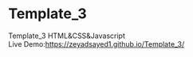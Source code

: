 # Template_3
Template_3 HTML&amp;CSS&amp;Javascript <br>
Live Demo:https://zeyadsayed1.github.io/Template_3/
